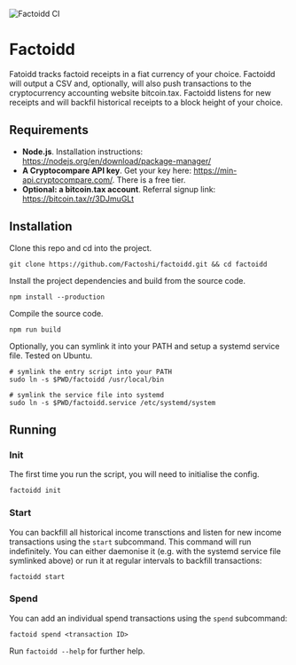 ![Factoidd CI](https://github.com/Factoshi/factoidd/workflows/Factoidd%20CI/badge.svg)

# Factoidd

Fatoidd tracks factoid receipts in a fiat currency of your choice. Factoidd will output a CSV and, optionally, will also push transactions to the cryptocurrency accounting website bitcoin.tax. Factoidd listens for new receipts and will backfil historical receipts to a block height of your choice.

## Requirements

-   **Node.js**.
    Installation instructions: https://nodejs.org/en/download/package-manager/
-   **A Cryptocompare API key**. Get your key here: https://min-api.cryptocompare.com/. There is a free tier.
-   **Optional: a bitcoin.tax account**. Referral signup link: https://bitcoin.tax/r/3DJmuGLt

## Installation

Clone this repo and cd into the project.

```shell
git clone https://github.com/Factoshi/factoidd.git && cd factoidd
```

Install the project dependencies and build from the source code.

```shell
npm install --production
```

Compile the source code.

```shell
npm run build
```

Optionally, you can symlink it into your PATH and setup a systemd service file. Tested on Ubuntu.

```shell
# symlink the entry script into your PATH
sudo ln -s $PWD/factoidd /usr/local/bin

# symlink the service file into systemd
sudo ln -s $PWD/factoidd.service /etc/systemd/system
```

## Running

### Init

The first time you run the script, you will need to initialise the config.

```
factoidd init
```

### Start

You can backfill all historical income transctions and listen for new income transactions using the `start` subcommand. This command will run indefinitely. You can either daemonise it (e.g. with the systemd service file symlinked above) or run it at regular intervals to backfill transactions:

```
factoidd start
```

### Spend

You can add an individual spend transactions using the `spend` subcommand:

```
factoid spend <transaction ID>
```

Run `factoidd --help` for further help.
